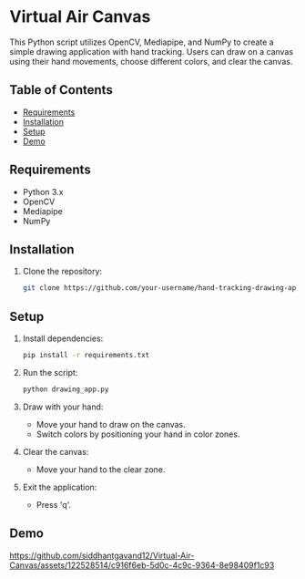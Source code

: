 # Virtual Air Canvas

This Python script utilizes OpenCV, Mediapipe, and NumPy to create a simple drawing application with hand tracking. Users can draw on a canvas using their hand movements, choose different colors, and clear the canvas.

## Table of Contents

- [Requirements](#requirements)
- [Installation](#installation)
- [Setup](#setup)
- [Demo](#demo)


## Requirements

- Python 3.x
- OpenCV
- Mediapipe
- NumPy

## Installation

1. Clone the repository:

   ```bash
   git clone https://github.com/your-username/hand-tracking-drawing-app.git


## Setup

1. Install dependencies:

   ```bash
   pip install -r requirements.txt

2. Run the script:
   ```bash
   python drawing_app.py

3. Draw with your hand:
   - Move your hand to draw on the canvas.
   - Switch colors by positioning your hand in color zones.

4. Clear the canvas:
   - Move your hand to the clear zone.

5. Exit the application:
   - Press 'q'.


## Demo
https://github.com/siddhantgavand12/Virtual-Air-Canvas/assets/122528514/c916f6eb-5d0c-4c9c-9364-8e98409f1c93

